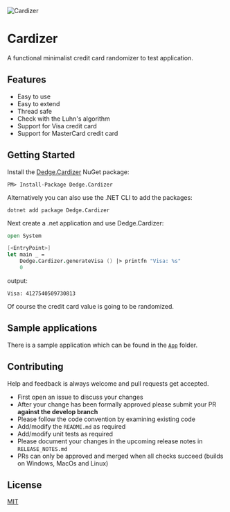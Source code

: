 ![Cardizer](https://raw.githubusercontent.com/d-edge/cardizer/main/cardizer.png)

# Cardizer

A functional minimalist credit card randomizer to test application.

## Features

* Easy to use
* Easy to extend
* Thread safe
* Check with the Luhn's algorithm
* Support for Visa credit card
* Support for MasterCard credit card

## Getting Started

Install the [Dedge.Cardizer](https://www.nuget.org/packages/Dedge.Cardizer) NuGet package:

    PM> Install-Package Dedge.Cardizer

Alternatively you can also use the .NET CLI to add the packages:

    dotnet add package Dedge.Cardizer

Next create a .net application and use Dedge.Cardizer:

```fsharp
open System

[<EntryPoint>]
let main _ =
    Dedge.Cardizer.generateVisa () |> printfn "Visa: %s"
    0
```

output:

    Visa: 4127540509730813

Of course the credit card value is going to be randomized.

## Sample applications

There is a sample application which can be found in the [`App`](https://github.com/d-edge/Cardizer/tree/main/src/App) folder.

## Contributing

Help and feedback is always welcome and pull requests get accepted.

- First open an issue to discuss your changes
- After your change has been formally approved please submit your PR **against the develop branch**
- Please follow the code convention by examining existing code
- Add/modify the `README.md` as required
- Add/modify unit tests as required
- Please document your changes in the upcoming release notes in `RELEASE_NOTES.md`
- PRs can only be approved and merged when all checks succeed (builds on Windows, MacOs and Linux)

## License

[MIT](https://raw.githubusercontent.com/d-edge/cardizer/main/LICENSE)
